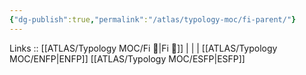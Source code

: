 ```yaml
---
{"dg-publish":true,"permalink":"/atlas/typology-moc/fi-parent/"}
---
```


Links :: [[ATLAS/Typology MOC/Fi 🔱\|Fi 🔱]] |  |  | 
[[ATLAS/Typology MOC/ENFP\|ENFP]]
[[ATLAS/Typology MOC/ESFP\|ESFP]]
